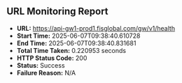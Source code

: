 ## URL Monitoring Report

- **URL:** https://api-gw1-prod1.fisglobal.com/gw/v1/health
- **Start Time:** 2025-06-07T09:38:40.610728
- **End Time:** 2025-06-07T09:38:40.831681
- **Total Time Taken:** 0.220953 seconds
- **HTTP Status Code:** 200
- **Status:** Success
- **Failure Reason:** N/A
